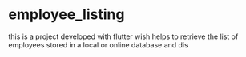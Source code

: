 # employee_listing
this is a project developed with flutter wish helps to retrieve the list of employees stored in a local or online database and dis
